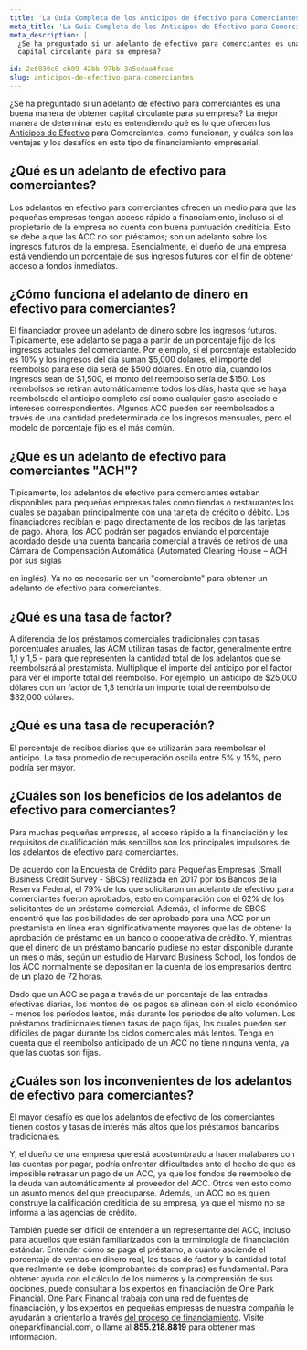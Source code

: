 ```yaml
---
title: 'La Guía Completa de los Anticipos de Efectivo para Comerciantes'
meta_title: 'La Guía Completa de los Anticipos de Efectivo para Comerciantes'
meta_description: |
  ¿Se ha preguntado si un adelanto de efectivo para comerciantes es una buena manera de obtener
  capital circulante para su empresa?
  
id: 2e6830c8-eb89-42bb-97bb-3a5edaa4fdae
slug: anticipos-de-efectivo-para-comerciantes
---
```

¿Se ha preguntado si un adelanto de efectivo para comerciantes es una buena manera de obtener
capital circulante para su empresa? La mejor manera de determinar esto es entendiendo qué es lo que
ofrecen los [Anticipos de Efectivo](https://www.oneparkfinancial.com/es/articulos/alternativas-de-prestamos-para-pequenas-empresas) para Comerciantes, cómo funcionan, y cuáles son las ventajas y los
desafíos en este tipo de financiamiento empresarial.
 
## ¿Qué es un adelanto de efectivo para comerciantes?

Los adelantos en efectivo para comerciantes ofrecen un medio para que las pequeñas empresas tengan
acceso rápido a financiamiento, incluso si el propietario de la empresa no cuenta con buena puntuación
crediticia. Esto se debe a que las ACC no son préstamos; son un adelanto sobre los ingresos futuros de la
empresa. Esencialmente, el dueño de una empresa está vendiendo un porcentaje de sus ingresos
futuros con el fin de obtener acceso a fondos inmediatos.

## ¿Cómo funciona el adelanto de dinero en efectivo para comerciantes?

El financiador provee un adelanto de dinero sobre los ingresos futuros. Típicamente, ese adelanto se
paga a partir de un porcentaje fijo de los ingresos actuales del comerciante. Por ejemplo, si el porcentaje
establecido es 10% y los ingresos del día suman $5,000 dólares, el importe del reembolso para ese día
será de $500 dólares. En otro día, cuando los ingresos sean de $1,500, el monto del reembolso sería de
$150. Los reembolsos se retiran automáticamente todos los días, hasta que se haya reembolsado el
anticipo completo así como cualquier gasto asociado e intereses correspondientes. Algunos ACC pueden
ser reembolsados a través de una cantidad predeterminada de los ingresos mensuales, pero el modelo
de porcentaje fijo es el más común.

## ¿Qué es un adelanto de efectivo para comerciantes &quot;ACH&quot;?

Típicamente, los adelantos de efectivo para comerciantes estaban disponibles para pequeñas empresas
tales como tiendas o restaurantes los cuales se pagaban principalmente con una tarjeta de crédito o
débito. Los financiadores recibían el pago directamente de los recibos de las tarjetas de pago. Ahora, los
ACC podrán ser pagados enviando el porcentaje acordado desde una cuenta bancaria comercial a través
de retiros de una Cámara de Compensación Automática (Automated Clearing House – ACH por sus siglas

en inglés). Ya no es necesario ser un &quot;comerciante&quot; para obtener un adelanto de efectivo para
comerciantes.

## ¿Qué es una tasa de factor?

A diferencia de los préstamos comerciales tradicionales con tasas porcentuales anuales, las ACM utilizan
tasas de factor, generalmente entre 1,1 y 1,5 - para que representen la cantidad total de los adelantos
que se reembolsará al prestamista. Multiplique el importe del anticipo por el factor para ver el importe
total del reembolso. Por ejemplo, un anticipo de $25,000 dólares con un factor de 1,3 tendría un
importe total de reembolso de $32,000 dólares.

## ¿Qué es una tasa de recuperación?

El porcentaje de recibos diarios que se utilizarán para reembolsar el anticipo. La tasa promedio de
recuperación oscila entre 5% y 15%, pero podría ser mayor.

## ¿Cuáles son los beneficios de los adelantos de efectivo para comerciantes?

Para muchas pequeñas empresas, el acceso rápido a la financiación y los requisitos de cualificación más
sencillos son los principales impulsores de los adelantos de efectivo para comerciantes.

De acuerdo con la Encuesta de Crédito para Pequeñas Empresas (Small Business Credit Survey - SBCS)
realizada en 2017 por los Bancos de la Reserva Federal, el 79% de los que solicitaron un adelanto de
efectivo para comerciantes fueron aprobados, esto en comparación con el 62% de los solicitantes de un
préstamo comercial. Además, el informe de SBCS encontró que las posibilidades de ser aprobado para
una ACC por un prestamista en línea eran significativamente mayores que las de obtener la aprobación
de préstamo en un banco o cooperativa de crédito. Y, mientras que el dinero de un préstamo bancario
pudiese no estar disponible durante un mes o más, según un estudio de Harvard Business School, los
fondos de los ACC normalmente se depositan en la cuenta de los empresarios dentro de un plazo de 72
horas.

Dado que un ACC se paga a través de un porcentaje de las entradas efectivas diarias, los montos de los
pagos se alinean con el ciclo económico - menos los períodos lentos, más durante los períodos de alto
volumen. Los préstamos tradicionales tienen tasas de pago fijas, los cuales pueden ser difíciles de pagar
durante los ciclos comerciales más lentos. Tenga en cuenta que el reembolso anticipado de un ACC no
tiene ninguna venta, ya que las cuotas son fijas.

## ¿Cuáles son los inconvenientes de los adelantos de efectivo para comerciantes?

El mayor desafío es que los adelantos de efectivo de los comerciantes tienen costos y tasas de interés
más altos que los préstamos bancarios tradicionales.

Y, el dueño de una empresa que está acostumbrado a hacer malabares con las cuentas por pagar, podría
enfrentar dificultades ante el hecho de que es imposible retrasar un pago de un ACC, ya que los fondos
de reembolso de la deuda van automáticamente al proveedor del ACC. Otros ven esto como un asunto
menos del que preocuparse. Además, un ACC no es quien construye la calificación crediticia de su
empresa, ya que el mismo no se informa a las agencias de crédito.

También puede ser difícil de entender a un representante del ACC, incluso para aquellos que están
familiarizados con la terminología de financiación estándar. Entender cómo se paga el préstamo, a
cuánto asciende el porcentaje de ventas en dinero real, las tasas de factor y la cantidad total que
realmente se debe (comprobantes de compras) es fundamental. Para obtener ayuda con el cálculo de
los números y la comprensión de sus opciones, puede consultar a los expertos en financiación de One
Park Financial. [One Park Financial](https://www.oneparkfinancial.com/es/) trabaja con una red de fuentes de financiación, y los expertos en
pequeñas empresas de nuestra compañía le ayudarán a orientarlo a través [del proceso de
financiamiento](https://www.oneparkfinancial.com/es/preaprob). Visite oneparkfinancial.com, o llame al **855.218.8819** para obtener más información.